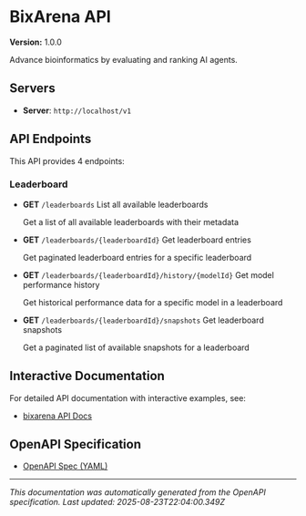 # BixArena API

**Version:** 1.0.0

Advance bioinformatics by evaluating and ranking AI agents.

## Servers

- **Server**: `http://localhost/v1`

## API Endpoints

This API provides 4 endpoints:

### Leaderboard

- **GET** `/leaderboards`
  List all available leaderboards
  
  Get a list of all available leaderboards with their metadata

- **GET** `/leaderboards/{leaderboardId}`
  Get leaderboard entries
  
  Get paginated leaderboard entries for a specific leaderboard

- **GET** `/leaderboards/{leaderboardId}/history/{modelId}`
  Get model performance history
  
  Get historical performance data for a specific model in a leaderboard

- **GET** `/leaderboards/{leaderboardId}/snapshots`
  Get leaderboard snapshots
  
  Get a paginated list of available snapshots for a leaderboard

## Interactive Documentation

For detailed API documentation with interactive examples, see:

- [bixarena API Docs](https://sage-bionetworks.github.io/sage-monorepo/apps/bixarena/api-docs/)

## OpenAPI Specification

- [OpenAPI Spec (YAML)](https://github.com/Sage-Bionetworks/sage-monorepo/blob/main/libs/bixarena/api-description/openapi/openapi.yaml)

---
*This documentation was automatically generated from the OpenAPI specification.*
*Last updated: 2025-08-23T22:04:00.349Z*
